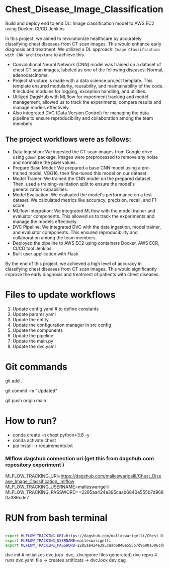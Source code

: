 
# Chest_Disease_Image_Classification
Build and deploy end to end DL: Image classification model to AWS EC2 using Docker, CI/CD Jenkins


In this project, we aimed to revolutionize healthcare by accurately classifying chest diseases from CT scan images. This would enhance early diagnosis and treatment. We utilized a DL approach: `Image Classification with CNN architexture` to achieve this.

- Convolutional Neural Network (CNN) model was trained on a dataset of chest CT scan images, labeled as one of the following diseases: Normal, adenocarcinoma. 
- Project structure is made with a data science project template. This template ensured modularity, reusability, and maintainability of the code. It included modules for logging, exception handling, and utilities.
- Utilized DagsHub with MLflow for experiment tracking and model management, allowed us to track the experiments, compare results and manage models effectively.
- Also integrated DVC (Data Version Control) for managing the data pipeline to ensure reproducibility and collaboration among the team members.

## The project workflows were as follows:

- Data Ingestion: We ingested the CT scan images from Google drive using `gdown` package. Images were preprocessed to remove any noise and normalize the pixel values.
- Prepare Base Model: We prepared a base CNN model using a pre-trained model, VGG16, then fine-tuned this model on our dataset.
- Model Trainer: We trained the CNN model on the prepared dataset. Then, used a training-validation split to ensure the model's generalization capabilities.
- Model Evaluation: We evaluated the model's performance on a test dataset. We calculated metrics like accuracy, precision, recall, and F1-score.
- MLflow Integration: We integrated MLflow with the model trainer and evaluator components. This allowed us to track the experiments and manage the models effectively.
- DVC Pipeline: We integrated DVC with the data ingestion, model trainer, and evaluator components. This ensured reproducibility and collaboration among the team members.
- Deployed the pipeline to AWS EC2 using containers Docker, AWS ECR, CI/CD tool Jenkins
- Built user application with Flask

By the end of this project, we achieved a high level of accuracy in classifying chest diseases from CT scan images. This would significantly improve the early diagnosis and treatment of patients with chest diseases.


# Files to update workflows
1. Update config.yaml # to define constants
2. Update params.yaml
3. Update the entity
4. Update the configuration manager in src config
5. Update the components
6. Update the pipeline
7. Update the main.py
8. Update the dvc.yaml


# Git commands
git add .

git commit -m "Updated"

git push origin main

# How to run?
- conda create -n chest python=3.8 -y
- conda activate chest
- pip install -r requirements.txt


### Mlflow dagshub connection uri (get this from dagshub.com repository experiment )
MLFLOW_TRACKING_URI=https://dagshub.com/malleswarigelli/Chest_Disease_Image_Classification_.mlflow \
MLFLOW_TRACKING_USERNAME=malleswarigelli \
MLFLOW_TRACKING_PASSWORD==2285aa424e395caab6840e555b7d9680a386cde7

# RUN from bash terminal

```bash

export MLFLOW_TRACKING_URI=https://dagshub.com/malleswarigelli/Chest_Disease_Image_Classification_.mlflow
export MLFLOW_TRACKING_USERNAME=malleswarigelli
export MLFLOW_TRACKING_PASSWORD=2285aa424e395caab6840e555b7d9680a386cde7

```
dvc init # initializes dvc (o/p .dvc, .dvcignore files generated)
dvc repro # runs dvc.yaml file -> creates artificats -> dvc.lock
dev dag

```

